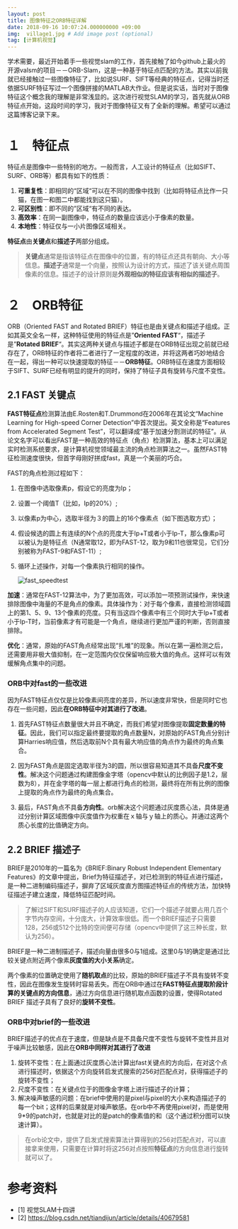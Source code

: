 ```yaml
---
layout: post
title: 图像特征之ORB特征详解
date: 2018-09-16 10:07:24.000000000 +09:00
img:  village1.jpg # Add image post (optional)
tag: [计算机视觉]
---
```

学术需要，最近开始着手一些视觉slam的工作，首先接触了如今github上最火的开源valsm的项目－－ORB-Slam，这是一种基于特征点匹配的方法。其实以前我就已经接触过一些图像特征了，比如说SURF、SIFT等经典的特征点，记得当时还依据SURF特征写过一个图像拼接的MATLAB大作业。但是说实话，当时对于图像特征这个概念我的理解是非常浅显的。这次进行视觉SLAM的学习，首先就从ORB特征点开始，这段时间的学习，我对于图像特征又有了全新的理解。希望可以通过这篇博客记录下来。

# １　特征点
特征点是图像中一些特别的地方。一般而言，人工设计的特征点（比如SIFT、SURF、ORB等）都具有如下的性质：
1. **可重复性**：即相同的“区域“可以在不同的图像中找到（比如将特征点比作一只猫，在图一和图二中都能找到这只猫）。
2. **可区别性**：即不同的”区域“有不同的表达。
3. **高效率**：在同一副图像中，特征点的数量应该远小于像素的数量。
4. **本地性**：特征仅与一小片图像区域相关。

**特征点**由**关键点**和**描述子**两部分组成。

> **关键点**通常是指该特征点在图像中的位置，有的特征点还具有朝向、大小等信息。**描述子**通常是一个向量，按照认为设计的方式，描述了该关键点周围像素的信息。描述子的设计原则是**外观相似的特征应该有相似的描述子**。

# ２　ORB特征
ORB（Oriented FAST and Rotated BRIEF）特征也是由关键点和描述子组成。正如其英文全名一样，这种特征使用的特征点是”**Oriented FAST**“，描述子是”**Rotated BRIEF**“。其实这两种关键点与描述子都是在ORB特征出现之前就已经存在了，ORB特征的作者将二者进行了一定程度的改进，并将这两者巧妙地结合在一起，得出一种可以快速提取的特征－－**ORB特征**。ORB特征在速度方面相较于SIFT、SURF已经有明显的提升的同时，保持了特征子具有旋转与尺度不变性。

## 2.1 FAST 关键点
**FAST特征点**检测算法由E.Rosten和T.Drummond在2006年在其论文“Machine Learning for High-speed Corner Detection”中首次提出。英文全称是“Features from  Accelerated Segment Test”，可以翻译成“基于加速分割测试的特征”。从论文名字可以看出FAST是一种高效的特征点（角点）检测算法，基本上可以满足实时检测系统要求，是计算机视觉领域最主流的角点检测算法之一。虽然FAST特征检测速度很快，但首字母刚好拼成fast，真是一个美丽的巧合。

FAST的角点检测过程如下：
1. 在图像中选取像素p，假设它的亮度为Ip；
2. 设置一个阈值T（比如，Ip的20%）;
3. 以像素p为中心，选取半径为３的圆上的16个像素点（如下图选取方式）；
4. 假设候选的圆上有连续的N个点的亮度大于Ip+T或者小于Ip-T，那么像素p可以被认为是特征点（N通常取12，即为FAST-12，取为9和11也很常见，它们分别被称为FAST-9和FAST-11）;
5. 循环上述操作，对每一个像素执行相同的操作。

    ![fast_speedtest]({{site.baseurl}}/assets/img/orb/fast_speedtest.jpg)

**加速**：通常在FAST-12算法中，为了更加高效，可以添加一项预测试操作，来快速排除图像中海量的不是角点的像素。具体操作为：对于每个像素，直接检测领域圆上的第1、5、9、13个像素的亮度。只有当这四个像素中有三个同时大于Ip+T或者小于Ip-T时，当前像素才有可能是一个角点，继续进行更加严谨的判断，否则直接排除。

**优化**：通常，原始的FAST角点经常出现“扎堆”的现象。所以在第一遍检测之后，还需要用非极大值抑制，在一定范围内仅仅保留响应极大值的角点。这样可以有效缓解角点集中的问题。

### ORB中对fast的一些改进
因为FAST特征点仅仅是比较像素间亮度的差异，所以速度非常快，但是同时它也存在一些问题，因此**在ORB特征中对其进行了改进**。
1. 首先FAST特征点数量很大并且不确定，而我们希望对图像提取**固定数量的特征**。因此，我们可以指定最终要提取的角点数量N，对原始的FAST角点分别计算Harries响应值，然后选取前N个具有最大响应值的角点作为最终的角点集合。

2. 因为FAST角点是固定选取半径为3的圆，所以很容易知道其不具备**尺度不变性**。解决这个问题通过构建图像金字塔（opencv中默认的比例因子是1.2，层数为8），并在金字塔的每一层上都进行角点的检测，最终将在所有比例的图像上提取的角点作为最终的角点集合。

3. 最后，FAST角点不具备**方向性**。orb解决这个问题通过灰度质心法，具体是通过分别计算区域图像中灰度值作为权重在ｘ轴与ｙ轴上的质心。并通过这两个质心长度的比值确定方向。


## 2.2 BRIEF 描述子
BRIEF是2010年的一篇名为《BRIEF:Binary Robust Independent Elementary Features》的文章中提出，Brief为特征描述子，对已检测到的特征点进行描述，是一种二进制编码描述子，摒弃了区域灰度直方图描述特征点的传统方法，加快特征描述子建立速度，降低特征匹配时间。

> 了解过SIFT和SURF描述子的人应该知道，它们一个描述子就要占用几百个字节内存空间，十分庞大，计算效率很低。而一个BRIEF描述子只需要128，256或512个比特的空间便可存储（opencv中提供了这三种长度，默认为256）。

BRIEF是一种二进制描述子，描述向量由很多0与1组成。这里0与1的确定是通过比较关键点附近两个像素**灰度值的大小关系**确定。

两个像素的位置确定使用了**随机取点**的比较，原始的BRIEF描述子不具有旋转不变性，因此在图像发生旋转时容易丢失。而在ORB中通过在**FAST特征点提取阶段计算的关键点的方向信息**，通过方向信息进行随机取点函数的设置，使得Rotated BRIEF 描述子具有了良好的**旋转不变性**。

### ORB中对brief的一些改进
BRIEF描述子的优点在于速度，但是缺点是不具备尺度不变性与旋转不变性并且对于噪声比较敏感，因此在**ORB中同样对其进行了改进**
1. 旋转不变性：在上面通过灰度质心法计算出fast关键点的方向后，在对这个点进行描述时，依据这个方向旋转启发式搜索的256对匹配点对，获得描述子的旋转不变性；
2. 尺度不变性：在关键点位于的图像金字塔上进行描述子的计算；
3. 解决噪声敏感的问题：在brief中使用的是pixel与pixel的大小来构造描述子的每一个bit；这样的后果就是对噪声敏感。在orb中不再使用pixel对，而是使用9*9的patch对，也就是对比的是patch的像素值的和（这个通过积分图可以快速计算）。


> 在orb论文中，提供了启发式搜索算法计算得到的256对匹配点对，可以直接拿来使用，只需要在计算时将这256对点按照**特征点**的方向信息进行旋转就可以了。

# 参考资料
- [1] 视觉SLAM十四讲
- [2] https://blog.csdn.net/tiandijun/article/details/40679581


